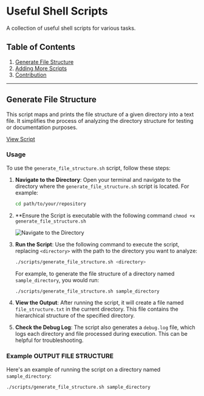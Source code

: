 # Useful Shell Scripts

A collection of useful shell scripts for various tasks.

## Table of Contents

1. [Generate File Structure](#generate-file-structure)
2. [Adding More Scripts](#adding-more-scripts)
3. [Contribution](#contribution)

---

## Generate File Structure

This script maps and prints the file structure of a given directory into a text file. It simplifies the process of analyzing the directory structure for testing or documentation purposes.

[View Script](scripts/generate_file_structure.sh)

### Usage

To use the `generate_file_structure.sh` script, follow these steps:

1. **Navigate to the Directory**: Open your terminal and navigate to the directory where the `generate_file_structure.sh` script is located. For example:

    ```sh
    cd path/to/your/repository
    ```

2. **Ensure the Script is executable with the following command `chmod +x generate_file_structure.sh`

    ![Navigate to the Directory](ss_generate_file_structure/1.EnsureTheScriptExecutable.png)
   
3. **Run the Script**: Use the following command to execute the script, replacing `<directory>` with the path to the directory you want to analyze:

    ```sh
    ./scripts/generate_file_structure.sh <directory>
    ```

    For example, to generate the file structure of a directory named `sample_directory`, you would run:

    ```sh
    ./scripts/generate_file_structure.sh sample_directory
    ```

4. **View the Output**: After running the script, it will create a file named `file_structure.txt` in the current directory. This file contains the hierarchical structure of the specified directory.

5. **Check the Debug Log**: The script also generates a `debug.log` file, which logs each directory and file processed during execution. This can be helpful for troubleshooting.

### Example OUTPUT FILE STRUCTURE
Here's an example of running the script on a directory named `sample_directory`:

```sh
./scripts/generate_file_structure.sh sample_directory
